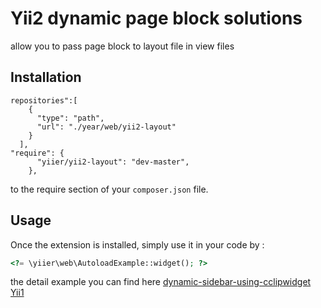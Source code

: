 Yii2 dynamic page block solutions 
==================================
allow you  to pass page block to layout file  in view  files

Installation
------------



```"
repositories":[
    {
      "type": "path",
      "url": "./year/web/yii2-layout"
    }
  ],
"require": {
      "yiier/yii2-layout": "dev-master",
    },
```

to the require section of your `composer.json` file.


Usage
-----

Once the extension is installed, simply use it in your code by  :

```php
<?= \yiier\web\AutoloadExample::widget(); ?>
```


the detail example you can find here
[dynamic-sidebar-using-cclipwidget Yii1 ](http://www.yiiframework.com/wiki/127/dynamic-sidebar-using-cclipwidget/#hh2)